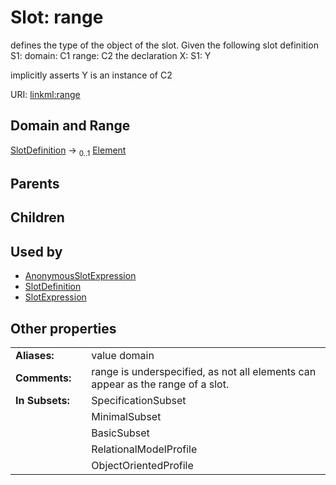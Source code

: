 
# Slot: range

defines the type of the object of the slot.  Given the following slot definition
  S1:
    domain: C1
    range:  C2
the declaration
  X:
    S1: Y

implicitly asserts Y is an instance of C2

URI: [linkml:range](https://w3id.org/linkml/range)


## Domain and Range

[SlotDefinition](SlotDefinition.md) &#8594;  <sub>0..1</sub> [Element](Element.md)

## Parents


## Children


## Used by

 * [AnonymousSlotExpression](AnonymousSlotExpression.md)
 * [SlotDefinition](SlotDefinition.md)
 * [SlotExpression](SlotExpression.md)

## Other properties

|  |  |  |
| --- | --- | --- |
| **Aliases:** | | value domain |
| **Comments:** | | range is underspecified, as not all elements can appear as the range of a slot. |
| **In Subsets:** | | SpecificationSubset |
|  | | MinimalSubset |
|  | | BasicSubset |
|  | | RelationalModelProfile |
|  | | ObjectOrientedProfile |